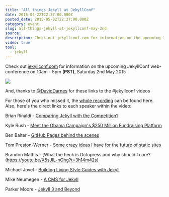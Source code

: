```yaml
---
title: "All things Jekyll at JekyllConf"
date: 2015-04-22T22:37:00.000Z
posted_date: 2015-05-02T22:37:00.000Z
category: event
slug: all-things-jekyll-at-jekyllconf-may-2nd
source:
description: Check out jekyllconf.com for information on the upcoming JekyllConf web-conference on  Saturday 2nd May 2015
video: true
tool:
  - jekyll
---
```

Check out [jekyllconf.com](http://jekyllconf.com/) for information on the upcoming JekyllConf web-conference on 10am - 5pm **(PST)**, Saturday 2nd May 2015

![](http://www.thenewdynamic.org/static/uploads/1430606212463_jekyllconf.jpg)

And, thanks to [@DavidDarnes](https://github.com/DavidDarnes) for these links to the #jekyllconf videos

For those of you who missed it, the [whole recording](https://www.youtube.com/watch?v=X5sJIL-nOhg) can be found here. Also, here's the direct links to each speaker within the video:

Brian Rinaldi - [Comparing Jekyll with the Competition1](https://youtu.be/X5sJIL-nOhg?t=11m42s)

Kyle Rush - [Meet the Obama Campaign's $250 Million Fundraising Platform](https://youtu.be/X5sJIL-nOhg?t=54m42s)

Ben Balter - [GitHub Pages behind the scenes](https://youtu.be/X5sJIL-nOhg?t=1h40m56s)

Tom Preston-Werner - [Some crazy ideas I have for the future of static sites](https://youtu.be/X5sJIL-nOhg?t=2h25m13s)

Brandon Mathis - [What the heck is Octopress and why should I care?(https://youtu.be/X5sJIL-nOhg?t=3h14m42s)

Michael Jovel - [Building Living Style Guides with Jekyll](https://youtu.be/X5sJIL-nOhg?t=3h58m39s)

Mike Neumegen - [A CMS for Jekyll](https://youtu.be/X5sJIL-nOhg?t=4h40m32s)

Parker Moore - [Jekyll 3 and Beyond](https://youtu.be/X5sJIL-nOhg?t=5h25m50s)

